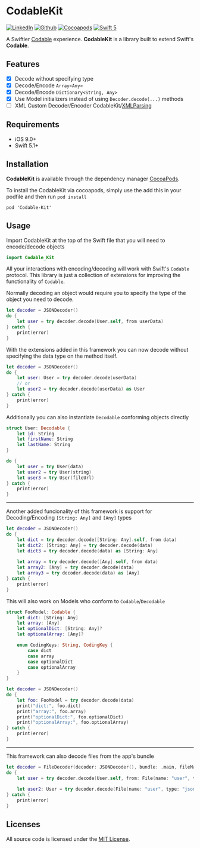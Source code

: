 # CodableKit

[![LinkedIn](https://img.shields.io/badge/LinkedIn-zjgpesquera-blue.svg)](https://www.linkedin.com/in/zjgpesquera/)
[![Github](https://img.shields.io/badge/Github-kuyazee-blue.svg)](https://github.com/kuyazee)
[![Cocoapods](https://img.shields.io/badge/Cocoapods-supported-red.svg)](http://cocoapods.org)
[![Swift 5](https://img.shields.io/badge/Swift-5-orange)](https://swift.org)

A Swiftier [Codable](https://developer.apple.com/documentation/swift/codable) experience.
__CodableKit__ is a library built to extend Swift's __Codable__.

## Features

- [x] Decode without specifying type 
- [x] Decode/Encode `Array<Any>`
- [x] Decode/Encode `Dictionary<String, Any>`
- [x] Use Model initializers instead of using `Decoder.decode(...)` methods
- [ ] XML Custom Decoder/Encoder CodableKit/[XMLParsing](https://github.com/ShawnMoore/XMLParsing)

## Requirements

- iOS 9.0+
- Swift 5.1+

## Installation

__CodableKit__ is available through the dependency manager [CocoaPods](http://cocoapods.org).

To install the CodableKit via cocoapods, simply use the add this in your podfile and then run `pod install`

```Cocoapods
pod 'Codable-Kit'
```

## Usage

Import CodableKit at the top of the Swift file that you will need to encode/decode objects

```swift
import Codable_Kit
```

All your interactions with encoding/decoding will work with Swift's `Codable` protocol. This library is just a collection of extensions for improving the functionality of `Codable`.

Normally decoding an object would require you to specify the type of the object you need to decode.

```swift
let decoder = JSONDecoder()
do {
    let user = try decoder.decode(User.self, from userData)
} catch {
    print(error)
}
```

With the extensions added in this framework you can now decode without specifying the data type on the method itself.

```swift
let decoder = JSONDecoder()
do {
    let user: User = try decoder.decode(userData)
    // or
    let user2 = try decoder.decode(userData) as User
} catch {
    print(error)
}
```

Additionally you can also instantiate `Decodable` conforming objects directly 

```swift
struct User: Decodable {
    let id: String
    let firstName: String
    let lastName: String
}

do {
    let user = try User(data)
    let user2 = try User(string)
    let user3 = try User(fileUrl)
} catch {
    print(error)
}
```

---

Another added funcionality of this framework is support for Decoding/Encoding `[String: Any]` and `[Any]` types

```swift
let decoder = JSONDecoder()
do {
    let dict = try decoder.decode([String: Any].self, from data)
    let dict2: [String: Any] = try decoder.decode(data)
    let dict3 = try decoder.decode(data) as [String: Any]
    
    let array = try decoder.decode([Any].self, from data)
    let array2: [Any] = try decoder.decode(data)
    let array3 = try decoder.decode(data) as [Any]
} catch {
    print(error)
}
```

This will also work on Models who conform to `Codable`/`Decodable`

```swift 
struct FooModel: Codable {
    let dict: [String: Any]
    let array: [Any]
    let optionalDict: [String: Any]?
    let optionalArray: [Any]?

    enum CodingKeys: String, CodingKey {
        case dict
        case array
        case optionalDict
        case optionalArray
    }
}

let decoder = JSONDecoder()
do {
    let foo: FooModel = try decoder.decode(data)
    print("dict:", foo.dict)
    print("array:", foo.array)
    print("optionalDict:", foo.optionalDict)
    print("optionalArray:", foo.optionalArray)
} catch {
    print(error)
}
```

---

This framework can also decode files from the app's bundle


```swift
let decoder = FileDecoder(decoder: JSONDecoder(), bundle: .main, fileManager: .default)
do {
    let user = try decoder.decode(User.self, from: File(name: "user", type: "json"))
    
    let user2: User = try decoder.decode(File(name: "user", type: "json"))
} catch {
    print(error)
}
```

## Licenses

All source code is licensed under the [MIT License](https://github.com/kuyazee/CodableKit/blob/master/LICENSE).

